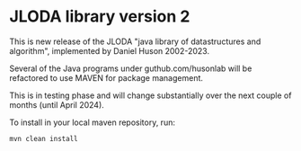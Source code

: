 # JLODA library version 2

This is new release of the JLODA "java library of datastructures and algorithm", implemented by Daniel Huson 2002-2023.

Several of the Java programs under guthub.com/husonlab will be refactored to use MAVEN for package management.

This is in testing phase and will change substantially over the next couple of months (until April 2024).

To install in your local maven repository, run:

    mvn clean install